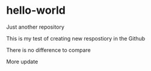 # hello-world
Just another repository

This is my test of creating new respostiory
in the Github

There is no difference to compare

More update
